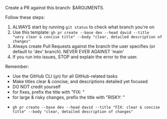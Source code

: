 Create a PR against this branch: $ARGUMENTS.

Follow these steps:

1. ALWAYS start by running `git status` to check what branch you're on
2. Use this template: `gh pr create --base dev --head david --title "very clear & concise title" --body "clear, detailed description of changes"`
3. Always create Pull Requests against the branch the user specifies (or default to 'dev' branch). NEVER EVER AGAINST 'main'
4. If you run into issues, STOP and explain the error to the user.

Remember:
- Use the GitHub CLI (`gh`) for all GitHub-related tasks
- Make titles clear & concise, and descriptions detailed yet focused
- DO NOT credit yourself
- for fixes, prefix the title with "FIX: "
- for large & risky changes, prefix the title with "RISKY: "

<example>

- `gh pr create --base dev --head david --title "FIX: clear & concise title" --body "clear, detailed description of changes"`
</example>